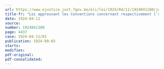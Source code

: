 ```yaml
---
url: https://www.ejustice.just.fgov.be/eli/loi/1924/04/11/1924041100/justel
title-fr: "Loi approuvant les Conventions concernant respectivement l'âge d'admission des enfants aux travaux industriels et élaborées à Washington par la Conférence internationale du travail et signées à Paris, le 24 janvier 1921, par la Belgique et par la France"
date: 1924-04-11
source:
number: 1924041100
page: 4437
case: 1924-04-11/01
publication: 1924-09-03
starts:
modifies:
pdf-original:
pdf-consolidated:
---
```


